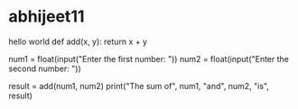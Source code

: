 # abhijeet11
hello world 
def add(x, y):
    return x + y

num1 = float(input("Enter the first number: "))
num2 = float(input("Enter the second number: "))

result = add(num1, num2)
print("The sum of", num1, "and", num2, "is", result)

